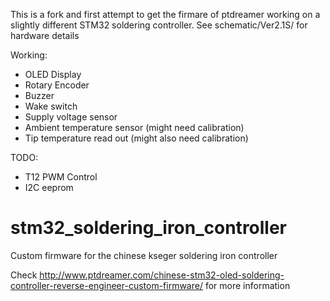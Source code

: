 This is a fork and first attempt to get the firmare of ptdreamer working on a slightly different STM32 soldering controller.
See schematic/Ver2.1S/ for hardware details

Working:
  * OLED Display
  * Rotary Encoder
  * Buzzer
  * Wake switch
  * Supply voltage sensor
  * Ambient temperature sensor (might need calibration)
  * Tip temperature read out (might also need calibration)

TODO:
  * T12 PWM Control
  * I2C eeprom

# stm32_soldering_iron_controller
Custom firmware for the chinese kseger soldering iron controller

Check http://www.ptdreamer.com/chinese-stm32-oled-soldering-controller-reverse-engineer-custom-firmware/ for more information
